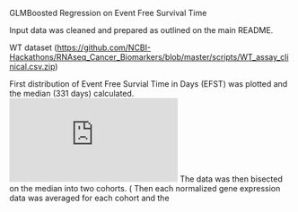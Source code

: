 GLMBoosted Regression on Event Free Survival Time 

Input data was cleaned and prepared as outlined on the main README. 

WT dataset (https://github.com/NCBI-Hackathons/RNAseq_Cancer_Biomarkers/blob/master/scripts/WT_assay_clinical.csv.zip)

First distribution of Event Free Survial Time in Days (EFST) was plotted and the median (331 days) calculated. ![Figure 1](https://github.com/NCBI-Hackathons/RNAseq_Cancer_Biomarkers/blob/master/Ryan/Distribution_of_EVST_median.pdf) The data was then bisected on the median into two cohorts. ( Then each normalized gene expression data was averaged for each cohort and the 
